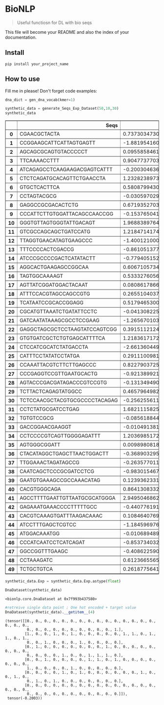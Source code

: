 # BioNLP
> Useful functiosn for DL with bio seqs


This file will become your README and also the index of your documentation.

## Install

`pip install your_project_name`

## How to use

Fill me in please! Don't forget code examples:

```python
dna_dict = gen_dna_vocab(kmer=1)
```

```python
synthetic_data = generate_Seqs_Exp_Dataset(50,10,30)
synthetic_data
```




<div>
<style scoped>
    .dataframe tbody tr th:only-of-type {
        vertical-align: middle;
    }

    .dataframe tbody tr th {
        vertical-align: top;
    }

    .dataframe thead th {
        text-align: right;
    }
</style>
<table border="1" class="dataframe">
  <thead>
    <tr style="text-align: right;">
      <th></th>
      <th>Seqs</th>
      <th>Exp</th>
    </tr>
  </thead>
  <tbody>
    <tr>
      <th>0</th>
      <td>CGAACGCTACTA</td>
      <td>0.7373034730804604</td>
    </tr>
    <tr>
      <th>1</th>
      <td>CCGGAAGCATTCATTAGTGAGTT</td>
      <td>-1.88195416047714</td>
    </tr>
    <tr>
      <th>2</th>
      <td>AGCAGCGCAGTGTACCCCCT</td>
      <td>0.09558584614212201</td>
    </tr>
    <tr>
      <th>3</th>
      <td>TTCAAAACCTTT</td>
      <td>0.9047737703778639</td>
    </tr>
    <tr>
      <th>4</th>
      <td>ATCAGAGCCTCAAGAAGACGAGTCATTT</td>
      <td>-0.20030463613388197</td>
    </tr>
    <tr>
      <th>5</th>
      <td>CTCTCAGATGCACAGTTCTGAACCTA</td>
      <td>1.232823897326797</td>
    </tr>
    <tr>
      <th>6</th>
      <td>GTGCTCACTTCA</td>
      <td>0.580879943065253</td>
    </tr>
    <tr>
      <th>7</th>
      <td>CCTAGTACGCG</td>
      <td>-0.03059702971281039</td>
    </tr>
    <tr>
      <th>8</th>
      <td>GAGGCCGCGACACTCTG</td>
      <td>0.6719352703583051</td>
    </tr>
    <tr>
      <th>9</th>
      <td>CCCATTCTTGTGGATTACAGCCAACCGG</td>
      <td>-0.15376504153111467</td>
    </tr>
    <tr>
      <th>10</th>
      <td>GGGTGTTAGTGGGTATTGACAGT</td>
      <td>1.968838976400091</td>
    </tr>
    <tr>
      <th>11</th>
      <td>GTCGCCAGCAGCTGATCCATG</td>
      <td>1.2184714174654492</td>
    </tr>
    <tr>
      <th>12</th>
      <td>TTAGGTGAACATAGTGAAGCCC</td>
      <td>-1.4001210002187108</td>
    </tr>
    <tr>
      <th>13</th>
      <td>TTTCCCCACTCGACCG</td>
      <td>-0.8610513771598288</td>
    </tr>
    <tr>
      <th>14</th>
      <td>ATCCCGCCCCGACTCATATACTT</td>
      <td>-0.7794051526741257</td>
    </tr>
    <tr>
      <th>15</th>
      <td>AGGCACTGAAGAGCCGGCAA</td>
      <td>0.60671057345695</td>
    </tr>
    <tr>
      <th>16</th>
      <td>TAGTGGCAAAAGT</td>
      <td>0.5333276056854838</td>
    </tr>
    <tr>
      <th>17</th>
      <td>AGTTATCGGATGGACTACAAT</td>
      <td>0.08086178663246339</td>
    </tr>
    <tr>
      <th>18</th>
      <td>ATTTCCACGTAGCCAGCCGTG</td>
      <td>0.26551040371816315</td>
    </tr>
    <tr>
      <th>19</th>
      <td>TCATAATCCGCACCGGAGG</td>
      <td>0.5179465300990544</td>
    </tr>
    <tr>
      <th>20</th>
      <td>CGCATGTTAAATCTGATATTCCTC</td>
      <td>-0.0413082252787</td>
    </tr>
    <tr>
      <th>21</th>
      <td>GATCAATATAAAGCGCCTCCGAAG</td>
      <td>-1.2656701039776628</td>
    </tr>
    <tr>
      <th>22</th>
      <td>GAGGCTAGCGCTCCTAAGTATCCAGTCGG</td>
      <td>0.39151121240550324</td>
    </tr>
    <tr>
      <th>23</th>
      <td>GTGTGATCGCTCTGTGAGCATTTTCA</td>
      <td>1.2183617172966104</td>
    </tr>
    <tr>
      <th>24</th>
      <td>CTCCATCGCATCTATGACCTA</td>
      <td>-2.6613604493474945</td>
    </tr>
    <tr>
      <th>25</th>
      <td>CATTTCCTATATCCTATGA</td>
      <td>0.29111009816776945</td>
    </tr>
    <tr>
      <th>26</th>
      <td>CCAAATTACGTCTTCTTGAGCCC</td>
      <td>0.8227903725318689</td>
    </tr>
    <tr>
      <th>27</th>
      <td>CCCGAGGTCCGTTGAATGCACTG</td>
      <td>-0.921389921646768</td>
    </tr>
    <tr>
      <th>28</th>
      <td>AGTACCCGACGATAGACCCGTCCGTG</td>
      <td>-0.1313494905631385</td>
    </tr>
    <tr>
      <th>29</th>
      <td>TCTTACTCAGAGTATGGCC</td>
      <td>0.46579649820093777</td>
    </tr>
    <tr>
      <th>30</th>
      <td>TCTCCAACGCTACGTGCGCCCCTACAGAG</td>
      <td>-0.2562556116320983</td>
    </tr>
    <tr>
      <th>31</th>
      <td>CCTCTATGCGATCCTGAG</td>
      <td>1.682111582590814</td>
    </tr>
    <tr>
      <th>32</th>
      <td>TGTGTCCGCG</td>
      <td>-0.0856188441514632</td>
    </tr>
    <tr>
      <th>33</th>
      <td>GACCGGAACGAAGGT</td>
      <td>-0.010491381140232951</td>
    </tr>
    <tr>
      <th>34</th>
      <td>CCTCCCCGTCAGTTGGGGAGATTT</td>
      <td>1.2036985172008714</td>
    </tr>
    <tr>
      <th>35</th>
      <td>AGTGGGCGGATT</td>
      <td>0.009898081860903154</td>
    </tr>
    <tr>
      <th>36</th>
      <td>CTACATAGGCTGAGCTTAACTGGACTT</td>
      <td>-0.3689032953539045</td>
    </tr>
    <tr>
      <th>37</th>
      <td>TTGGAAACTAGATAGCCG</td>
      <td>-0.26357701157900915</td>
    </tr>
    <tr>
      <th>38</th>
      <td>CAATCAGCTCCCGCGATCCTCG</td>
      <td>-0.9830154676926086</td>
    </tr>
    <tr>
      <th>39</th>
      <td>GAATGTGAAAGCCGCCAAACATAG</td>
      <td>0.12393623313992741</td>
    </tr>
    <tr>
      <th>40</th>
      <td>CACGTGGGCAGA</td>
      <td>0.8641308332723732</td>
    </tr>
    <tr>
      <th>41</th>
      <td>AGCCTTTTGAATTGTTAATGCGCATGGGA</td>
      <td>2.949504686277576</td>
    </tr>
    <tr>
      <th>42</th>
      <td>GAGAAATGAAACCCCTTTTTGCC</td>
      <td>-0.4407761914357316</td>
    </tr>
    <tr>
      <th>43</th>
      <td>CACGTCAAAGTGATTTAAGACAAAC</td>
      <td>0.10846407697493915</td>
    </tr>
    <tr>
      <th>44</th>
      <td>ATCCTTTGAGCTCGTCC</td>
      <td>-1.1845969767021456</td>
    </tr>
    <tr>
      <th>45</th>
      <td>ATGGACAAATGG</td>
      <td>-0.010689489415148207</td>
    </tr>
    <tr>
      <th>46</th>
      <td>CCCATCAATCCTCATCAGAT</td>
      <td>-0.8537340320560226</td>
    </tr>
    <tr>
      <th>47</th>
      <td>GGCCGGTTTGAAGC</td>
      <td>-0.4086225907015212</td>
    </tr>
    <tr>
      <th>48</th>
      <td>CCTAAAGATC</td>
      <td>0.6123665565181334</td>
    </tr>
    <tr>
      <th>49</th>
      <td>TCTGCTGTCA</td>
      <td>0.2618775641966456</td>
    </tr>
  </tbody>
</table>
</div>



```python
synthetic_data.Exp = synthetic_data.Exp.astype(float)
```

```python
DnaDataset(synthetic_data)
```




    <bionlp.core.DnaDataset at 0x7f993b437580>



```python
#retreive single data point ; One hot encoded + target value 
DnaDataset(synthetic_data).__getitem__(4)
```




    (tensor([[0., 0., 0., 0., 0., 0., 0., 0., 0., 0., 0., 0., 0., 0., 0., 0., 0., 0.,
              0., 0., 0., 0., 0., 0., 0., 0., 0., 0., 1.],
             [1., 0., 0., 1., 0., 1., 0., 0., 0., 0., 0., 1., 1., 0., 1., 1., 0., 1.,
              0., 0., 1., 0., 0., 0., 1., 0., 0., 0., 0.],
             [0., 1., 0., 0., 0., 0., 0., 0., 0., 1., 0., 0., 0., 0., 0., 0., 0., 0.,
              0., 0., 0., 0., 1., 0., 0., 1., 1., 1., 0.],
             [0., 0., 1., 0., 0., 0., 0., 1., 1., 0., 1., 0., 0., 0., 0., 0., 0., 0.,
              1., 0., 0., 0., 0., 1., 0., 0., 0., 0., 0.],
             [0., 0., 0., 0., 1., 0., 1., 0., 0., 0., 0., 0., 0., 1., 0., 0., 1., 0.,
              0., 1., 0., 1., 0., 0., 0., 0., 0., 0., 0.],
             [0., 0., 0., 0., 0., 0., 0., 0., 0., 0., 0., 0., 0., 0., 0., 0., 0., 0.,
              0., 0., 0., 0., 0., 0., 0., 0., 0., 0., 0.]]),
     tensor(-0.2003))


